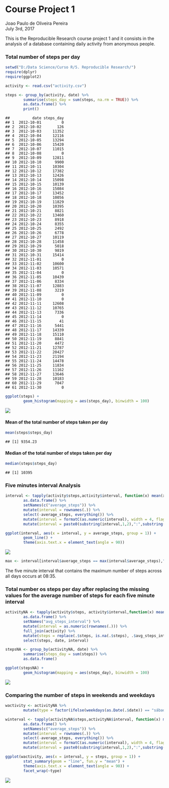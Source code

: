 # Course Project 1
Joao Paulo de Oliveira Pereira  
July 3rd, 2017  


This is the Reproducible Research  course project 1 and it consists in the analysis of a database containing daily activity from anonymous people.

### Total number of steps per day

```r
setwd("D:/Data Science/Curso R/5. Reproducible Research/")
require(dplyr)
require(ggplot2)

activity <- read.csv("activity.csv")

steps <- group_by(activity, date) %>%
        summarise(steps_day = sum(steps, na.rm = TRUE)) %>%
        as.data.frame() %>%
        print()
```

```
##          date steps_day
## 1  2012-10-01         0
## 2  2012-10-02       126
## 3  2012-10-03     11352
## 4  2012-10-04     12116
## 5  2012-10-05     13294
## 6  2012-10-06     15420
## 7  2012-10-07     11015
## 8  2012-10-08         0
## 9  2012-10-09     12811
## 10 2012-10-10      9900
## 11 2012-10-11     10304
## 12 2012-10-12     17382
## 13 2012-10-13     12426
## 14 2012-10-14     15098
## 15 2012-10-15     10139
## 16 2012-10-16     15084
## 17 2012-10-17     13452
## 18 2012-10-18     10056
## 19 2012-10-19     11829
## 20 2012-10-20     10395
## 21 2012-10-21      8821
## 22 2012-10-22     13460
## 23 2012-10-23      8918
## 24 2012-10-24      8355
## 25 2012-10-25      2492
## 26 2012-10-26      6778
## 27 2012-10-27     10119
## 28 2012-10-28     11458
## 29 2012-10-29      5018
## 30 2012-10-30      9819
## 31 2012-10-31     15414
## 32 2012-11-01         0
## 33 2012-11-02     10600
## 34 2012-11-03     10571
## 35 2012-11-04         0
## 36 2012-11-05     10439
## 37 2012-11-06      8334
## 38 2012-11-07     12883
## 39 2012-11-08      3219
## 40 2012-11-09         0
## 41 2012-11-10         0
## 42 2012-11-11     12608
## 43 2012-11-12     10765
## 44 2012-11-13      7336
## 45 2012-11-14         0
## 46 2012-11-15        41
## 47 2012-11-16      5441
## 48 2012-11-17     14339
## 49 2012-11-18     15110
## 50 2012-11-19      8841
## 51 2012-11-20      4472
## 52 2012-11-21     12787
## 53 2012-11-22     20427
## 54 2012-11-23     21194
## 55 2012-11-24     14478
## 56 2012-11-25     11834
## 57 2012-11-26     11162
## 58 2012-11-27     13646
## 59 2012-11-28     10183
## 60 2012-11-29      7047
## 61 2012-11-30         0
```

```r
ggplot(steps) +
        geom_histogram(mapping = aes(steps_day), binwidth = 100)
```

![](PA1_template_files/figure-html/unnamed-chunk-1-1.png)<!-- -->

#### Mean of the total number of steps taken per day

```r
mean(steps$steps_day)
```

```
## [1] 9354.23
```

#### Median of the total number of steps taken per day

```r
median(steps$steps_day)
```

```
## [1] 10395
```

### Five minutes interval Analysis

```r
interval <- tapply(activity$steps,activity$interval, function(x) mean(x, na.rm = TRUE)) %>%
        as.data.frame() %>%
        setNames(c("average_steps")) %>%
        mutate(interval = rownames(.)) %>%
        select(-average_steps, everything()) %>%
        mutate(interval = formatC(as.numeric(interval), width = 4, flag = "0")) %>%
        mutate(interval = paste0(substring(interval,1,2),":",substring(interval,3))) 

ggplot(interval, aes(x = interval, y = average_steps, group = 1)) +
        geom_line() +
        theme(axis.text.x = element_text(angle = 90))
```

![](PA1_template_files/figure-html/unnamed-chunk-4-1.png)<!-- -->


```r
max <- interval[interval$average_steps == max(interval$average_steps),"interval"]
```
The five minute interval that contains the maximum number of steps across all days occurs at 08:35.

### Total number os steps per day after replacing the missing values for the average number of steps for each five minute interval 

```r
activityNA <- tapply(activity$steps, activity$interval,function(x) mean(x, na.rm = TRUE)) %>%
        as.data.frame() %>%
        setNames("avg_steps_interval") %>%
        mutate(interval = as.numeric(rownames(.))) %>%
        full_join(activity) %>%
        mutate(steps = replace(.$steps, is.na(.$steps), .$avg_steps_interval)) %>%
        select(steps, date, interval) 

stepsNA <- group_by(activityNA, date) %>%
        summarise(steps_day = sum(steps)) %>%
        as.data.frame()

ggplot(stepsNA) +
        geom_histogram(mapping = aes(steps_day), binwidth = 100)
```

![](PA1_template_files/figure-html/unnamed-chunk-6-1.png)<!-- -->

### Comparing the number of steps in weekends and weekdays

```r
wactivity <- activityNA %>%
        mutate(type = factor(ifelse(weekdays(as.Date(.$date)) == "sábado"|weekdays(as.Date(.$date)) == "domingo", "weekend", "weekday")))

winterval <- tapply(activityNA$steps,activityNA$interval, function(x) mean(x, na.rm = TRUE)) %>%
        as.data.frame() %>%
        setNames(c("average_steps")) %>%
        mutate(interval = rownames(.)) %>%
        select(-average_steps, everything()) %>%
        mutate(interval = formatC(as.numeric(interval), width = 4, flag = "0")) %>%
        mutate(interval = paste0(substring(interval,1,2),":",substring(interval,3))) 

ggplot(wactivity, aes(x = interval, y = steps, group = 1)) +
        stat_summary(geom = "line", fun.y = "mean") +
        theme(axis.text.x = element_text(angle = 90)) +
        facet_wrap(~type)
```

![](PA1_template_files/figure-html/unnamed-chunk-7-1.png)<!-- -->




